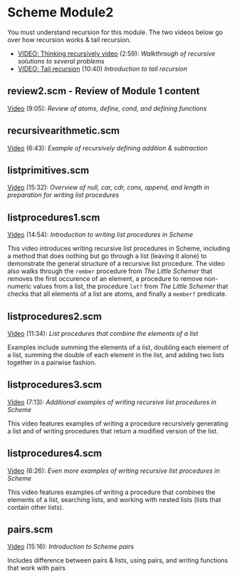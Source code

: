 # Scheme Module2

You must understand recursion for this module.  The two videos below go over how recursion works & tail recursion.

- [VIDEO: Thinking recursively video](https://youtu.be/OpX214pT6D0) (2:59): *Walkthrough of recursive solutions to several problems*
- [VIDEO: Tail recursion](https://youtu.be/mFiRdTmbs3E) (10:40) *Introduction to tail recursion*

## review2.scm - Review of Module 1 content

[Video](https://youtu.be/IMJNNLLM99U) (9:05): *Review of atoms, define, cond, and defining functions*

## recursivearithmetic.scm

[Video](https://youtu.be/uyER4B3q9ag) (6:43): *Example of recursively defining addition & subtraction*

## listprimitives.scm

[Video](https://youtu.be/slotKodkA-U) (15:32): *Overview of null, car, cdr, cons, append, and length in preparation for writing list procedures*

## listprocedures1.scm

[Video](https://youtu.be/a8tulokZSk8) (14:54): *Introduction to writing list procedures in Scheme*

This video introduces writing recursive list procedures in Scheme, including a method that does nothing but go through a list (leaving it alone) to demonstrate the general structure of a recursive list procedure.  The video also walks through the `rember` procedure from *The Little Schemer* that removes the first occurence of an element, a procedure to remove non-numeric values from a list, the procedure `lat?` from *The Little Schemer* that checks that all elements of a list are atoms, and finally a `member?` predicate.

## listprocedures2.scm

[Video](https://youtu.be/9PninqTenfU) (11:34): *List procedures that combine the elements of a list*

Examples include summing the elements of a list, doubling each element of a list, summing the double of each element in the list, and adding two lists together in a pairwise fashion.

## listprocedures3.scm

[Video](https://youtu.be/2JkRNjOmbRs) (7:13): *Additional examples of writing recursive list procedures in Scheme*

This video features examples of writing a procedure recursively generating a list and of writing procedures that return a modified version of the list.  

## listprocedures4.scm

[Video](https://youtu.be/Y7NQD9hABfI) (6:26): *Even more examples of writing recursive list procedures in Scheme*

This video features examples of writing a procedure that combines the elements of a list, searching lists, and working with nested lists (lists that contain other lists).

## pairs.scm

[Video](https://youtu.be/lML7RaSldkI) (15:16): *Introduction to Scheme pairs*

Includes difference between pairs & lists, using pairs, and writing functions that work with pairs

